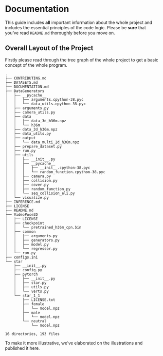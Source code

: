 # Documentation
This guide includes **all** important information about the whole project and includes the essential principles of the code logic. Please be **sure** that you’ve read `README.md` thoroughly before you move on.

## Overall Layout of the Project

Firstly please read through the tree graph of the whole project to get a basic concept of the whole program.

```shell
.
├── CONTRIBUTING.md
├── DATASETS.md
├── DOCUMENTATION.md
├── DataGenerators
│   ├── __pycache__
│   │   ├── arguments.cpython-38.pyc
│   │   └── data_utils.cpython-38.pyc
│   ├── arguments.py
│   ├── camera_utils.py
│   ├── data
│   │   ├── data_3d_h36m.npz
│   │   └── h36m
│   ├── data_3d_h36m.npz
│   ├── data_utils.py
│   ├── output
│   │   └── data_multi_2d_h36m.npz
│   ├── prepare_dataset.py
│   ├── run.py
│   ├── utils
│   │   ├── __init__.py
│   │   ├── __pycache__
│   │   │   ├── __init__.cpython-38.pyc
│   │   │   └── random_function.cpython-38.pyc
│   │   ├── camera.py
│   │   ├── collision.py
│   │   ├── cover.py
│   │   ├── random_function.py
│   │   └── seq_collision_eli.py
│   └── visualize.py
├── INFERENCE.md
├── LICENSE
├── README.md
├── VideoPose3D
│   ├── LICENSE
│   ├── checkpoint
│   │   └── pretrained_h36m_cpn.bin
│   ├── common
│   │   ├── arguments.py
│   │   ├── generators.py
│   │   ├── model.py
│   │   └── regressor.py
│   └── run.py
├── configs.ini
└── star
    ├── __init__.py
    ├── config.py
    ├── pytorch
    │   ├── __init__.py
    │   ├── star.py
    │   ├── utils.py
    │   └── verts.py
    └── star_1_1
        ├── LICENSE.txt
        ├── female
        │   └── model.npz
        ├── male
        │   └── model.npz
        └── neutral
            └── model.npz

16 directories, 193 files
```

To make it more illustrative, we’ve elaborated on the illustrations and published it here.

